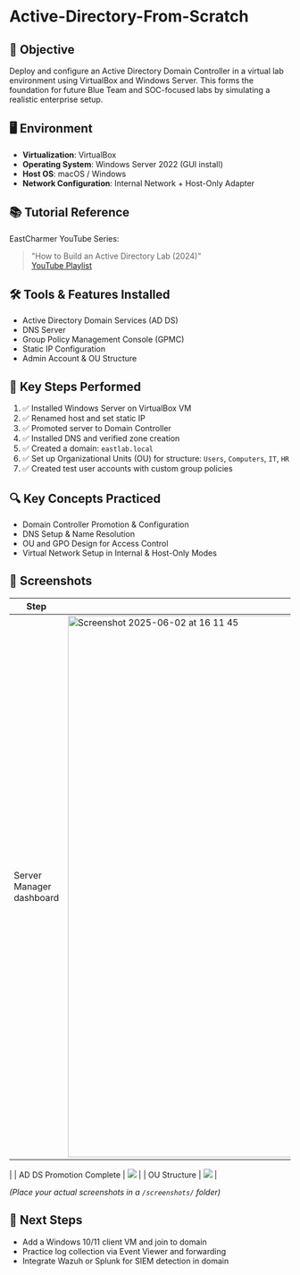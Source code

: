 # Active-Directory-From-Scratch

## 🧠 Objective
Deploy and configure an Active Directory Domain Controller in a virtual lab environment using VirtualBox and Windows Server. This forms the foundation for future Blue Team and SOC-focused labs by simulating a realistic enterprise setup.

## 🖥️ Environment
- **Virtualization**: VirtualBox
- **Operating System**: Windows Server 2022 (GUI install)
- **Host OS**: macOS / Windows
- **Network Configuration**: Internal Network + Host-Only Adapter

## 📚 Tutorial Reference
EastCharmer YouTube Series:
> "How to Build an Active Directory Lab (2024)"  
> [YouTube Playlist](https://www.youtube.com/@EastCharmer)

## 🛠 Tools & Features Installed
- Active Directory Domain Services (AD DS)
- DNS Server
- Group Policy Management Console (GPMC)
- Static IP Configuration
- Admin Account & OU Structure

## 📝 Key Steps Performed
1. ✅ Installed Windows Server on VirtualBox VM
2. ✅ Renamed host and set static IP
3. ✅ Promoted server to Domain Controller
4. ✅ Installed DNS and verified zone creation
5. ✅ Created a domain: `eastlab.local`
6. ✅ Set up Organizational Units (OU) for structure: `Users`, `Computers`, `IT`, `HR`
7. ✅ Created test user accounts with custom group policies

## 🔍 Key Concepts Practiced
- Domain Controller Promotion & Configuration
- DNS Setup & Name Resolution
- OU and GPO Design for Access Control
- Virtual Network Setup in Internal & Host-Only Modes

## 📎 Screenshots
| Step | Screenshot |
|------|------------|
| Server Manager dashboard | <img width="968" alt="Screenshot 2025-06-02 at 16 11 45" src="https://github.com/user-attachments/assets/a111abae-1651-46b9-86a8-a8c4f7716223" />
 |
| AD DS Promotion Complete | ![](./screenshots/ad-complete.png) |
| OU Structure | ![](./screenshots/ou-structure.png) |

*(Place your actual screenshots in a `/screenshots/` folder)*

## 🚀 Next Steps
- Add a Windows 10/11 client VM and join to domain
- Practice log collection via Event Viewer and forwarding
- Integrate Wazuh or Splunk for SIEM detection in domain

